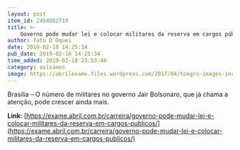 ```yaml
---
layout: post
item_id: 2494802719
title: >-
    Governo pode mudar lei e colocar militares da reserva em cargos públicos
author: Tatu D'Oquei
date: 2019-02-18 14:25:34
pub_date: 2019-02-18 14:25:34
time_added: 2019-02-18 23:53:48
category: avisamos
image: https://abrilexame.files.wordpress.com/2017/04/tongro-images-inc.jpg?quality=70&strip=info&w=680&h=453&crop=1
---
```


Brasília – O número de militares no governo Jair Bolsonaro, que já chama a atenção, pode crescer ainda mais.

**Link:** [https://exame.abril.com.br/carreira/governo-pode-mudar-lei-e-colocar-militares-da-reserva-em-cargos-publicos/](https://exame.abril.com.br/carreira/governo-pode-mudar-lei-e-colocar-militares-da-reserva-em-cargos-publicos/)

